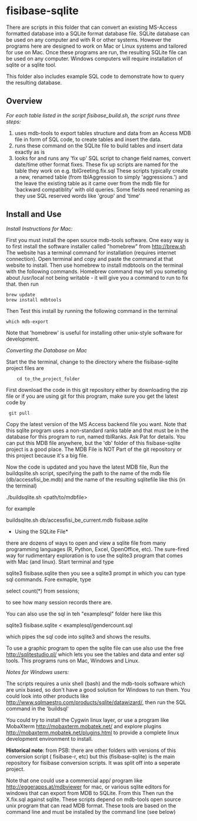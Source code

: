 fisibase-sqlite
===============

There are scripts in this folder that can convert an existing MS-Access formatted database into a SQLite format database file.  SQLite database can be used on any computer and with R or other systems.  However the programs here are designed to work on Mac or Linux systems and tailored for use on Mac.   Once these programs are run, the resulting SQLite file can be used on any computer.   Windows computers will require installation of sqlite or a sqlite tool.  

This folder also includes example SQL code to demonstrate how to query the resulting database.  

Overview
---

*For each table listed in the script fisibase_build.sh, the script runs three steps:*
    
1. uses mdb-tools to export tables structure and data from an Access MDB file in form of SQL code, to create tables and insert the data. 
2. runs these command on the SQLite file to build tables and insert data exactly as is
3. looks for and runs any 'fix up' SQL script to change field names, convert date/time other format fixes. These fix up scripts are named for the table they work on e.g. tblGreeting.fix.sql   These scripts typically create a new, renamed table (from tblAggression to simply 'aggressions.') and the leave the existing table as it came over from the mdb file for 'backward compatiblity' with old queries.  Some fields need renaming as they use SQL reserved words like 'group' and 'time'

Install and Use
---

*Install Instructions for Mac:*

First you must install the open source mdb-tools software.  One easy way is to first install the software installer called "homebrew" from http://brew.sh  The website has a terminal command for installation (requires internet connection).  Open terminal and copy and paste the command at that website to install.  Then use homebrew to install mdbtools on the terminal with the following commands.   Homebrew command may tell you someting about /usr/local not being writable - it will give you a command to run to fix that.  then run 

    brew update
    brew install mdbtools

Then Test this install by running the following command in the terminal 
    
    which mdb-export

Note that 'homebrew' is useful for installing other unix-style software for development.      

*Converting the Database on Mac*

Start the the terminal, change to the directory where the fisibase-sqlite project files are

        cd to_the_project_folder


First download the code in this git repository either by downloading the zip file or if you are using git for this program, make sure you get the latest code by 

     git pull


Copy the latest version of the MS Access backend file you want.  Note that this sqlite program uses a non-standard ranks table and that must be in the database for 
this program to run, named tblRanks.   Ask Pat for details.   You can put this MDB file anywhere, but the 'db' folder of this fisibase-sqlite project is a good place. 
The MDB File is NOT Part of the git repository or this project because it's a big file. 

Now the code is updated and you have the latest MDB file, Run the buildqslite.sh script, specifying the path to the name of the mdb file (db/accessfisi_be.mdb) and the name of the resulting sqlitefile like this (in the terminal)

   ./buildsqlite.sh <path/to/mdbfile> <sqlitefile>

for example 
   
   buildsqlite.sh db/accessfisi_be_current.mdb fisibase.sqlite

* Using the SQLite File*

there are dozens of ways to open and view a sqlite file from many programming languages (R, Python, Excel, OpenOffice, etc).  The sure-fired way for rudimentary exploration is to use the sqlite3 program that comes with Mac (and linux).    Start terminal and type

sqlite3 fisibase.sqlite
then you see a sqlite3 prompt in which you can type sql commands.  Fore exmaple, type

select count(*) from sessions;

to see how many session records there are. 

You can also use the sql in teh "examplesql" folder here like this

sqlite3 fisibase.sqlite < examplesql/gendercount.sql

which pipes the sql code into sqlite3 and shows the results. 

To use a graphic program to open the sqlite file can use also use the free  http://sqlitestudio.pl/  which lets you see the tables and data and enter sql tools.   This programs runs on Mac, Windows and Linux. 

     
*Notes for Windows users:*  
 
The scripts requires a unix shell (bash) and the mdb-tools software which are unix based, so don't have a good solution for Windows to run them.   You could look into other products like http://www.sqlmaestro.com/products/sqlite/datawizard/, then run the SQL command in the 'buildsql'

You could try to install the Cygwin linux layer, or use a program like MobaXterm http://mobaxterm.mobatek.net/ and explore plugins http://mobaxterm.mobatek.net/plugins.html to provide a complete linux development environment to install.   


**Historical note**: from PSB: there are other folders with versions of this  conversion script ( fisibase-r, etc) but this (fisibase-sqlite) is the main repository for fisibase conversion scripts.  It was split off into a seperate project.  

Note that one could use a commercial app/ program like http://eggerapps.at/mdbviewer for mac, or various sqlite editors for windows that can export from MDB to SQLite.  From this  Then run the X.fix.sql against sqlite.  These scripts depend on mdb-tools open source unix program that can read MDB format.  These tools are based on the command line and must be installed by the command line (see below)

